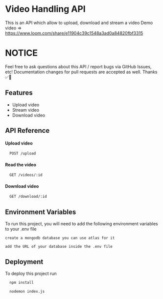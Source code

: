 
# Video Handling API

This is an API which allow to upload, download and stream a video
Demo video => https://www.loom.com/share/e11904c39c1548a3ad0a84820fbf3315

# NOTICE

Feel free to ask questions about this API / report bugs via GitHub Issues, etc! Documentation changes for pull requests are accepted as well.
Thanks ✅🧘
## Features

- Upload video
- Stream video
- Download video


## API Reference

#### Upload video

```bash
  POST /upload
```

#### Read the video

```bash
  GET /videos/:id
```
#### Download video

```bash
  GET /download/:id
```






## Environment Variables

To run this project, you will need to add the following environment variables to your .env file

`create a mongodb database you can use atlas for it`

`add the URL of your database inside the .env file`


## Deployment

To deploy this project run

```bash
  npm install
```

```bash
  nodemon index.js
```

